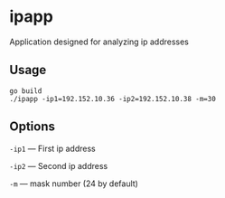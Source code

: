# ipapp
Application designed for analyzing ip addresses

## Usage

```console
go build
./ipapp -ip1=192.152.10.36 -ip2=192.152.10.38 -m=30
```

## Options
`-ip1` — First ip address

`-ip2` — Second ip address

`-m` — mask number (24 by default)
